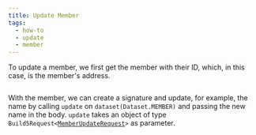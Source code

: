 ```yaml
---
title: Update Member
tags:
  - how-to
  - update
  - member
---
```


To update a member, we first get the member with their ID, which, in this case, is the member's address.

```tsx file=../../../../../packages/sdk/examples/member/update.ts#L9-L13
```

With the member, we can create a signature and update, for example, the name by calling `update` on `dataset(Dataset.MEMBER)` and passing the new name in the body.
`update` takes an object of type `Build5Request<`[`MemberUpdateRequest`](../../../reference-api/interfaces/MemberUpdateRequest.md)`>` as parameter.

```tsx file=../../../../../packages/sdk/examples/member/update.ts#L17-L30
```
